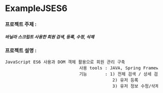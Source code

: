 # ExampleJSES6
<h3>프로젝트 주제 :</h3> <h5>바닐라 스크립트 사용한 회원 검색, 등록, 수정, 삭제</h5>
<h3>프로젝트 설명 :</h3> <pre>JavaScript ES6 사용과 DOM 객체 활용으로 회원 관리 구축
                             사용 tools : JAVA, Spring Framework, Mybatis, MySQL, Javascript, JSP
                             기능       : 1) 전체 검색 / 상세 검색 (search.do)
                                          2) 유저 등록            (register.do)
                                          3) 유저 정보 수정/삭제   (update.do)
                        </pre>
                        

